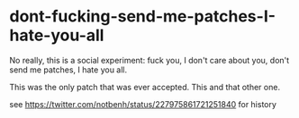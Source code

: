 dont-fucking-send-me-patches-I-hate-you-all
===========================================

No really, this is a social experiment: fuck you, I don't care about you, don't send me patches, I hate you all.

This was the only patch that was ever accepted. This and that other one. 

see https://twitter.com/notbenh/status/227975861721251840 for history